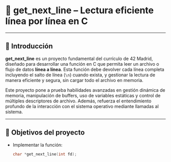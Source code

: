 # 📄 get_next_line – Lectura eficiente línea por línea en C

---

## 🌟 Introducción

**get_next_line** es un proyecto fundamental del currículo de 42 Madrid, diseñado para desarrollar una función en C que permita leer un archivo o flujo de datos **línea a línea**. Esta función debe devolver cada línea completa incluyendo el salto de línea (`\n`) cuando exista, y gestionar la lectura de manera eficiente y segura, sin cargar todo el archivo en memoria.

Este proyecto pone a prueba habilidades avanzadas en gestión dinámica de memoria, manipulación de buffers, uso de variables estáticas y control de múltiples descriptores de archivo. Además, refuerza el entendimiento profundo de la interacción con el sistema operativo mediante llamadas al sistema.

---

## 🎯 Objetivos del proyecto

- Implementar la función:

  ```c
  char *get_next_line(int fd);
